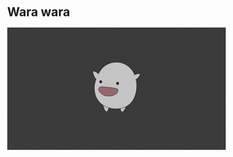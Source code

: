 # Wara wara

![result](https://github.com/luciechoi/blender-practice/blob/main/wara-wara/warawara-static.png)